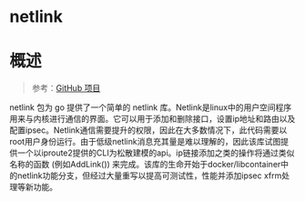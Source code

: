 # netlink

# 概述
> 参考：[GitHub 项目](https://github.com/vishvananda/netlink)

netlink 包为 go 提供了一个简单的 netlink 库。Netlink是linux中的用户空间程序用来与内核进行通信的界面。它可以用于添加和删除接口，设置ip地址和路由以及配置ipsec。Netlink通信需要提升的权限，因此在大多数情况下，此代码需要以root用户身份运行。由于低级netlink消息充其量是难以理解的，因此该库试图提供一个以iproute2提供的CLI为松散建模的api。ip链接添加之类的操作将通过类似名称的函数 (例如AddLink()) 来完成。该库的生命开始于docker/libcontainer中的netlink功能分支，但经过大量重写以提高可测试性，性能并添加ipsec xfrm处理等新功能。